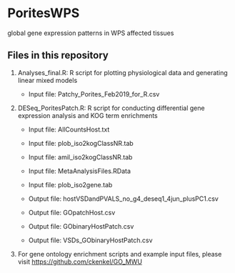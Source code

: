 # PoritesWPS
global gene expression patterns in WPS affected tissues

Files in this repository 
-----------

1. Analyses_final.R: R script for plotting physiological data and generating linear mixed models 
	- Input file: Patchy_Porites_Feb2019_for_R.csv
	
2. DESeq_PoritesPatch.R: R script for conducting differential gene expression analysis and KOG term enrichments
	- Input file: AllCountsHost.txt
	- Input file: plob_iso2kogClassNR.tab
	- Input file: amil_iso2kogClassNR.tab
	- Input file: MetaAnalysisFiles.RData
	- Input file: plob_iso2gene.tab
	
	- Output file: hostVSDandPVALS_no_g4_deseq1_4jun_plusPC1.csv
	- Output file: GOpatchHost.csv
	- Output file: GObinaryHostPatch.csv
	- Output file: VSDs_GObinaryHostPatch.csv

3. For gene ontology enrichment scripts and example input files, please visit https://github.com/ckenkel/GO_MWU
